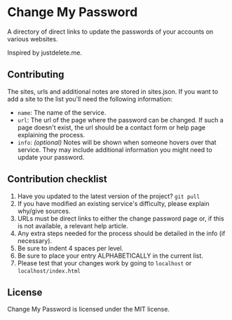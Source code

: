 Change My Password
==================

A directory of direct links to update the passwords of your accounts on various websites.

Inspired by justdelete.me.

Contributing
------------

The sites, urls and additional notes are stored in sites.json. If you want to add a site to the list you'll need the following information:

- `name`: The name of the service.
- `url`: The url of the page where the password can be changed. If such a page doesn't exist, the url should be a contact form or help page explaining the process.
- `info`: *(optional)* Notes will be shown when someone hovers over that service. They may include additional information you might need to update your password.

Contribution checklist
----------------------

1. Have you updated to the latest version of the project? `git pull`
2. If you have modified an existing service's difficulty, please explain why/give sources.
3. URLs must be direct links to either the change password page or, if this is not available, a relevant help article.
4. Any extra steps needed for the process should be detailed in the info (if necessary).
5. Be sure to indent 4 spaces per level.
6. Be sure to place your entry ALPHABETICALLY in the current list.
7. Please test that your changes work by going to `localhost` or `localhost/index.html`

License
-------

Change My Password is licensed under the MIT license.
